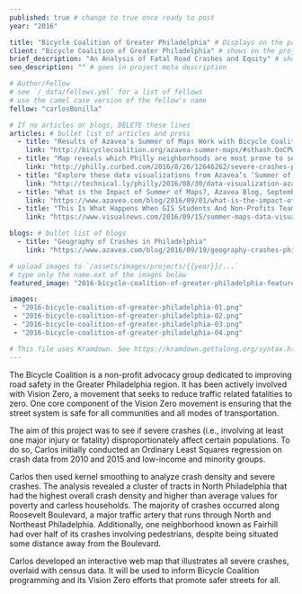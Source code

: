 ```yaml
---
published: true # change to true once ready to post
year: "2016"

title: "Bicycle Coalition of Greater Philadelphia" # Displays on the project post page
client: "Bicycle Coalition of Greater Philadelphia" # shows on the project card
brief_description: "An Analysis of Fatal Road Crashes and Equity" # shows on the project card
seo_description: "" # goes in project meta description

# Author/Fellow
# see `/_data/fellows.yml` for a list of fellows
# use the camel case version of the fellow's name
fellow: "carlosBonilla"

# If no articles or blogs, DELETE these lines
articles: # bullet list of articles and press
  - title: "Results of Azavea's Summer of Maps Work with Bicycle Coalition, Bicycle Coalition Blog, August 23, 2016"
    link: "http://bicyclecoalition.org/azavea-summer-maps/#sthash.OoCPWYBi.dpbs"
  - title: "Map reveals which Philly neighborhoods are most prone to severe crashes, Curbed Philly, August 26, 2016"
    link: "http://philly.curbed.com/2016/8/26/12646262/severe-crashes-philadelphia-map-by-neighborhood"
  - title: "Explore these data visualizations from Azavea’s ‘Summer of Maps’ program, Technical.ly Philly, August 30, 2016"
    link: "http://technical.ly/philly/2016/08/30/data-visualization-azavea-summer-of-maps-fellowship/"
  - title: "What is the Impact of Summer of Maps?, Azavea Blog, September 1, 2016"
    link: "https://www.azavea.com/blog/2016/09/01/what-is-the-impact-of-summer-of-maps/"
  - title: "This Is What Happens When GIS Students And Non-Profits Team Up, Visual News, September 15, 2016"
    link: "https://www.visualnews.com/2016/09/15/summer-maps-data-visualization/"

blogs: # bullet list of blogs
  - title: "Geography of Crashes in Philadelphia"
    link: "https://www.azavea.com/blog/2016/09/19/geography-crashes-philadelphia/"

# upload images to `/assets/images/projects/{{year}}/...`
# type only the name.ext of the images below
featured_image: "2016-bicycle-coalition-of-greater-philadelphia-featured.png"

images:
 - "2016-bicycle-coalition-of-greater-philadelphia-01.png"
 - "2016-bicycle-coalition-of-greater-philadelphia-02.png"
 - "2016-bicycle-coalition-of-greater-philadelphia-03.png"
 - "2016-bicycle-coalition-of-greater-philadelphia-04.png"

# This file uses Kramdown. See https://kramdown.gettalong.org/syntax.html for syntax
---
```

The Bicycle Coalition is a non-profit advocacy group dedicated to improving road safety in the Greater Philadelphia region. It has been actively involved with Vision Zero, a movement that seeks to reduce traffic related fatalities to zero. One core component of the Vision Zero movement is ensuring that the street system is safe for all communities and all modes of transportation.

The aim of this project was to see if severe crashes (i.e., involving at least one major injury or fatality) disproportionately affect certain populations. To do so, Carlos initially conducted an Ordinary Least Squares regression on crash data from 2010 and 2015 and low-income and minority groups.

Carlos then used kernel smoothing to analyze crash density and severe crashes. The analysis revealed a cluster of tracts in North Philadelphia that had the highest overall crash density and higher than average values for poverty and carless households. The majority of crashes occurred along Roosevelt Boulevard, a major traffic artery that runs through North and Northeast Philadelphia. Additionally, one neighborhood known as Fairhill had over half of its crashes involving pedestrians, despite being situated some distance away from the Boulevard.

Carlos developed an interactive web map that illustrates all severe crashes, overlaid with census data. It will be used to inform Bicycle Coalition programming and its Vision Zero efforts that promote safer streets for all.
